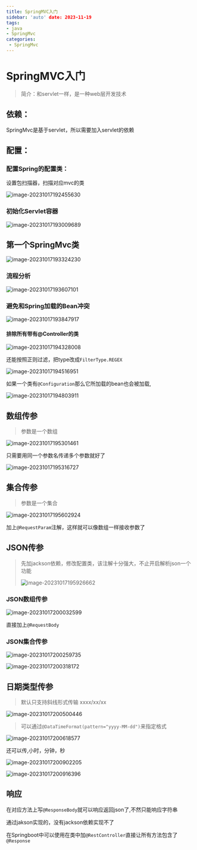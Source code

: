 ```yaml
---
title: SpringMVC入门
sidebar: 'auto' date: 2023-11-19
tags:
- java 
- SpringMvc
categories: 
 - SpringMvc
---
```

# SpringMVC入门

> 简介：和servlet一样，是一种web层开发技术

## 依赖：

SpringMvc是基于servlet，所以需要加入servlet的依赖

## 配置：

### 配置Spring的配置类：

设置包扫描器，扫描对应mvc的类

![image-20231017192455630](/image-20231017192455630.png)

### 初始化Servlet容器

![image-20231017193009689](/image-20231017193009689.png)

## 第一个SpringMvc类

![image-20231017193324230](/image-20231017193324230.png)

### 流程分析

![image-20231017193607101](/image-20231017193607101.png)

### 避免和Spring加载的Bean冲突

![image-20231017193847917](/image-20231017193847917.png)

#### 排除所有带有@Controller的类

![image-20231017194328008](/image-20231017194328008.png)

还能按照正则过滤，把type改成`FilterType.REGEX`

![image-20231017194516951](/image-20231017194516951.png)

如果一个类有`@Configuration`那么它所加载的bean也会被加载,

![image-20231017194803911](/image-20231017194803911.png)

## 数组传参

> 参数是一个数组

![image-20231017195301461](/image-20231017195301461.png)

只需要用同一个参数名传递多个参数就好了

![image-20231017195316727](/image-20231017195316727.png)

## 集合传参

> 参数是一个集合

![image-20231017195602924](/image-20231017195602924.png)

加上`@RequestParam`注解，这样就可以像数组一样接收参数了

## JSON传参

> 先加jackson依赖，修改配置类，该注解十分强大，不止开启解析json一个功能
>
> ![image-20231017195926662](/image-20231017195926662.png)

### JSON数组传参

![image-20231017200032599](/image-20231017200032599.png)

直接加上`@RequestBody`

### JSON集合传参

![image-20231017200259735](/image-20231017200259735.png)

![image-20231017200318172](/image-20231017200318172.png)

## 日期类型传参

> 默认只支持斜线形式传输 xxxx/xx/xx

![image-20231017200500446](/image-20231017200500446.png)

> 可以通过`@DataTimeFormat(pattern="yyyy-MM-dd")`来指定格式

![image-20231017200618577](/image-20231017200618577.png)

还可以传,小时，分钟，秒

![image-20231017200902205](/image-20231017200902205.png)

![image-20231017200916396](/image-20231017200916396.png)



## 响应

在对应方法上写`@ResponseBody`就可以响应返回json了,不然只能响应字符串

通过jakson实现的，没有jackson依赖实现不了

在Springboot中可以使用在类中加`@RestController`直接让所有方法包含了`@Response`



